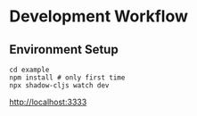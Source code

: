 # Development Workflow

## Environment Setup

```shell
cd example
npm install # only first time
npx shadow-cljs watch dev
```

[http://localhost:3333](http://localhost:3333)

##
